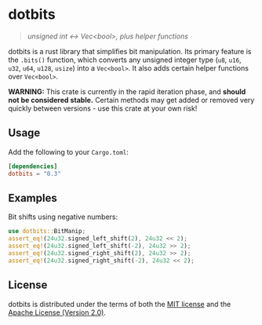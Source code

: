 # dotbits

> *unsigned int <-> Vec\<bool\>, plus helper functions*

dotbits is a rust library that simplifies bit manipulation. Its primary feature is the `.bits()` function, which converts any unsigned integer type (`u8`, `u16`, `u32`, `u64`, `u128`, `usize`) into a `Vec<bool>`. It also adds certain helper functions over `Vec<bool>`.

**WARNING:** This crate is currently in the rapid iteration phase, and **should not be considered stable.** Certain methods may get added or removed very quickly between versions - use this crate at your own risk!

## Usage

Add the following to your `Cargo.toml`:

```toml
[dependencies]
dotbits = "0.3"
```

## Examples

Bit shifts using negative numbers:

```rust
use dotbits::BitManip;
assert_eq!(24u32.signed_left_shift(2), 24u32 << 2);
assert_eq!(24u32.signed_left_shift(-2), 24u32 >> 2);
assert_eq!(24u32.signed_right_shift(2), 24u32 >> 2);
assert_eq!(24u32.signed_right_shift(-2), 24u32 << 2);
```

## License

dotbits is distributed under the terms of both the [MIT license](LICENSE_MIT) and the [Apache License (Version 2.0)](LICENSE_APACHE).
